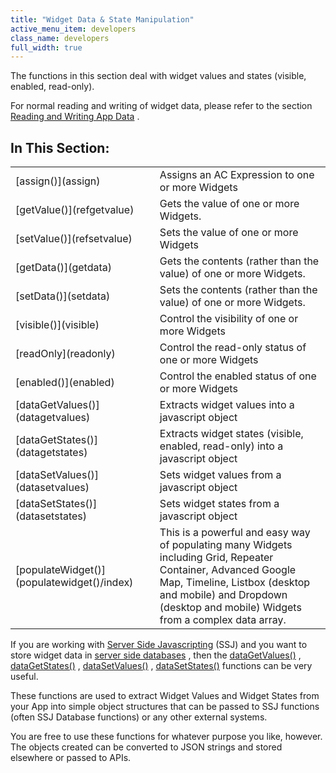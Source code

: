 ```yaml
---
title: "Widget Data & State Manipulation"
active_menu_item: developers
class_name: developers
full_width: true
---
```



The functions in this section deal with widget values and states (visible, enabled, read-only).

For normal reading and writing of widget data, please refer to the section [Reading and Writing App Data](../../client-scripting-overview/scripting-with-javascript/widget-reading-writing/index) .

## In This Section:

<table>
<tr>
<td width="206">
[assign()](assign)

</td>
<td width="17">
</td>
<td width="657">
Assigns an AC Expression to one or more Widgets

</td>
</tr>
<tr>
<td width="206">
[getValue()](refgetvalue)

</td>
<td width="17">
</td>
<td width="657">
Gets the value of one or more Widgets.

</td>
</tr>
<tr>
<td width="206">
[setValue()](refsetvalue)

</td>
<td width="17">
</td>
<td width="657">
Sets the value of one or more Widgets

</td>
</tr>
<tr>
<td width="206">
[getData()](getdata)

</td>
<td width="17">
</td>
<td width="657">
Gets the contents (rather than the value) of one or more Widgets.

</td>
</tr>
<tr>
<td width="206">
[setData()](setdata)

</td>
<td width="17">
</td>
<td width="657">
Sets the contents (rather than the value) of one or more Widgets.

</td>
</tr>
<tr>
<td width="206">
[visible()](visible)

</td>
<td width="17">
</td>
<td width="657">
Control the visibility of one or more Widgets

</td>
</tr>
<tr>
<td width="206">
[readOnly](readonly)

</td>
<td width="17">
</td>
<td width="657">
Control the read-only status of one or more Widgets

</td>
</tr>
<tr>
<td width="206">
[enabled()](enabled)

</td>
<td width="17">
</td>
<td width="657">
Control the enabled status of one or more Widgets

</td>
</tr>
<tr>
<td width="206">
[dataGetValues()](datagetvalues)

</td>
<td width="17">
</td>
<td width="657">
Extracts widget values into a javascript object

</td>
</tr>
<tr>
<td width="206">
[dataGetStates()](datagetstates)

</td>
<td width="17">
</td>
<td width="657">
Extracts widget states (visible, enabled, read-only) into a javascript object

</td>
</tr>
<tr>
<td width="206">
[dataSetValues()](datasetvalues)

</td>
<td width="17">
</td>
<td width="657">
Sets widget values from a javascript object

</td>
</tr>
<tr>
<td width="206">
[dataSetStates()](datasetstates)

</td>
<td width="17">
</td>
<td width="657">
Sets widget states from a javascript object

</td>
</tr>
<tr>
<td width="206">
[populateWidget()](populatewidget()/index)

</td>
<td width="17">
</td>
<td width="657">
This is a powerful and easy way of populating many Widgets including Grid, Repeater Container, Advanced Google Map, Timeline, Listbox (desktop and mobile) and Dropdown (desktop and mobile) Widgets from a complex data array.

</td>
</tr>
</table>

If you are working with [Server Side Javascripting](../../server-side-scripting-overview/index) (SSJ) and you want to store widget data in [server side databases](../../../data-storage/server-side-data-storage/index) , then the [dataGetValues()](datagetvalues) , [dataGetStates()](datagetstates) , [dataSetValues()](datasetvalues) , [dataSetStates()](datasetstates) functions can be very useful.

These functions are used to extract Widget Values and Widget States from your App into simple object structures that can be passed to SSJ functions (often SSJ Database functions) or any other external systems.

You are free to use these functions for whatever purpose you like, however. The objects created can be converted to JSON strings and stored elsewhere or passed to APIs.

